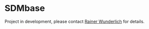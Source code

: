 # SDMbase

Project in development, please contact [Rainer Wunderlich](mailto:rainer.wunderlich@gmail.com) for details.
